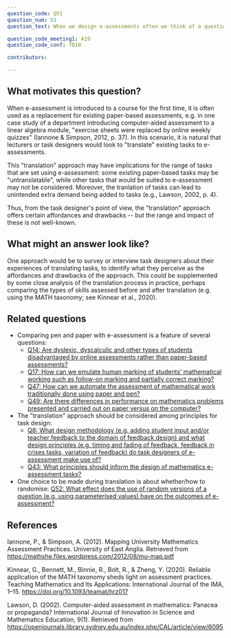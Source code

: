 ```yaml
---
question_code: Q51 
question_num: 51 
question_text: When we design e-assessments often we think of a question we would ask on a 'normal' pen and paper exam and we 'translate' this in e-assessment. What are the implications, technicalities, affordances and drawbacks of this transfer? 

question_code_meeting1: A19
question_code_conf: TD10 

contributors: 

---
```



## What motivates this question?

When e-assessment is introduced to a course for the first time, it is often used as a replacement for existing paper-based assessments, e.g. in one case study of a department introducing computer-aided assessment to a linear algebra module, "exercise sheets were replaced by online weekly quizzes" (Iannone & Simpson, 2012, p. 37). In this scenario, it is natural that lecturers or task designers would look to "translate" existing tasks to e-assessments.

This "translation" approach may have implications for the range of tasks that are set using e-assessment: some existing paper-based tasks may be "untranslatable", while other tasks that would be suited to e-assessment may not be considered. Moreover, the tranlation of tasks can lead to unintended extra demand being added to tasks (e.g., Lawson, 2002, p. 4).

Thus, from the task designer's point of view, the "translation" approach offers certain affordances and drawbacks -- but the range and impact of these is not well-known.

## What might an answer look like?

One approach would be to survey or interview task designers about their experiences of translating tasks, to identify what they perceive as the affordances and drawbacks of the approach. This could be supplemented by some close analysis of the translation process in practice, perhaps comparing the types of skills assessed before and after translation (e.g. using the MATH taxonomy; see Kinnear et al., 2020).

## Related questions

* Comparing pen and paper with e-assessment is a feature of several questions:
  - [Q14: Are dyslexic, dyscalculic and other types of students disadvantaged by online assessments rather than paper-based assessments?](Q14)
  - [Q17: How can we emulate human marking of students’ mathematical working such as follow-on marking and partially correct marking?](Q17)
  - [Q47: How can we automate the assessment of mathematical work traditionally done using paper and pen?](Q47)
  - [Q49: Are there differences in performance on mathematics problems presented and carried out on paper versus on the computer?](Q49)
* The "translation" approach should be considered among principles for task design:
  - [Q8: What design methodology (e.g. adding student input and/or teacher feedback to the domain of feedback design) and what design principles (e.g. timing and fading of feedback, feedback in crises tasks, variation of feedback) do task designers of e-assessment make use of?](Q8)
  - [Q43: What principles should inform the design of mathematics e-assessment tasks?](Q43)
* One choice to be made during translation is about whether/how to randomise: [Q52: What effect does the use of random versions of a question (e.g. using parameterised values) have on the outcomes of e-assessment?](Q52)

## References

Iannone, P., & Simpson, A. (2012). Mapping University Mathematics Assessment Practices. University of East Anglia. Retrieved from https://mathshe.files.wordpress.com/2012/08/mu-map.pdf

Kinnear, G., Bennett, M., Binnie, R., Bolt, R., & Zheng, Y. (2020). Reliable application of the MATH taxonomy sheds light on assessment practices. Teaching Mathematics and Its Applications: International Journal of the IMA, 1–15. https://doi.org/10.1093/teamat/hrz017

Lawson, D. (2002). Computer-aided assessment in mathematics: Panacea or propaganda? International Journal of Innovation in Science and Mathematics Education, 9(1). Retrieved from https://openjournals.library.sydney.edu.au/index.php/CAL/article/view/6095